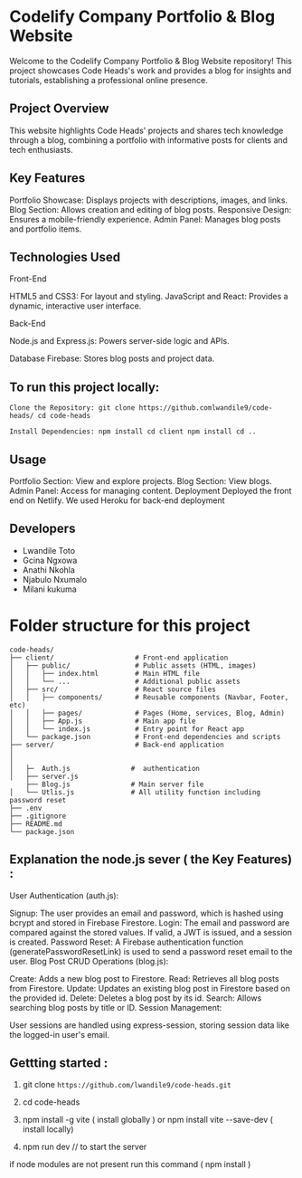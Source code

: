 # Codelify Company Portfolio & Blog Website

Welcome to the Codelify Company Portfolio & Blog Website repository! This project showcases Code Heads's work and provides a blog for insights and tutorials, establishing a professional online presence.

## Project Overview
This website highlights Code Heads' projects and shares tech knowledge through a blog, combining a portfolio with informative posts for clients and tech enthusiasts.

## Key Features

Portfolio Showcase: Displays projects with descriptions, images, and links.
Blog Section: Allows creation and editing of blog posts.
Responsive Design: Ensures a mobile-friendly experience.
Admin Panel: Manages blog posts and portfolio items.

## Technologies Used

Front-End

HTML5 and CSS3: For layout and styling.
JavaScript and React: Provides a dynamic, interactive user interface.

Back-End

Node.js and Express.js: Powers server-side logic and APIs.

Database
Firebase: Stores blog posts and project data.



## To run this project locally:

````
Clone the Repository: git clone https://github.comlwandile9/code-heads/ cd code-heads

Install Dependencies: npm install cd client npm install cd ..
````



## Usage

Portfolio Section: View and explore projects.
Blog Section: View blogs.
Admin Panel: Access for managing content.
Deployment
Deployed the front end on Netlify.
We used Heroku for back-end deployment 



## Developers 

- Lwandile Toto
- Gcina Ngxowa
- Anathi Nkohla
- Njabulo Nxumalo
- Milani kukuma

# Folder structure for this project 
````
code-heads/
├── client/                    # Front-end application
│   ├── public/                # Public assets (HTML, images)
│   │   ├── index.html         # Main HTML file
│   │   └── ...                # Additional public assets
│   ├── src/                   # React source files
│   │   ├── components/        # Reusable components (Navbar, Footer, etc)
│   │   ├── pages/             # Pages (Home, services, Blog, Admin)
│   │   ├── App.js             # Main app file
│   │   └── index.js           # Entry point for React app
│   └── package.json           # Front-end dependencies and scripts
├── server/                    # Back-end application
│         
│  
│   ├─  Auth.js               #  authentication
│   ├── server.js
    ├── Blog.js               # Main server file
│   └── Utlis.js              # All utility function including password reset
├── .env                     
├── .gitignore               
├── README.md                 
└── package.json              
````
## Explanation the node.js sever  ( the Key Features) :
User Authentication (auth.js):

Signup: The user provides an email and password, which is hashed using bcrypt and stored in Firebase Firestore.
Login: The email and password are compared against the stored values. If valid, a JWT is issued, and a session is created.
Password Reset: A Firebase authentication function (generatePasswordResetLink) is used to send a password reset email to the user.
Blog Post CRUD Operations (blog.js):

Create: Adds a new blog post to Firestore.
Read: Retrieves all blog posts from Firestore.
Update: Updates an existing blog post in Firestore based on the provided id.
Delete: Deletes a blog post by its id.
Search: Allows searching blog posts by title or ID.
Session Management:

User sessions are handled using express-session, storing session data like the logged-in user's email.


## Gettting started :

1. git clone  ```` https://github.com/lwandile9/code-heads.git ````

2. cd code-heads

3. npm install -g vite  ( install globally ) or  npm install vite --save-dev  ( install locally)


3. npm run dev   // to start the server

if node modules are  not present  run this command  ( npm install
)
